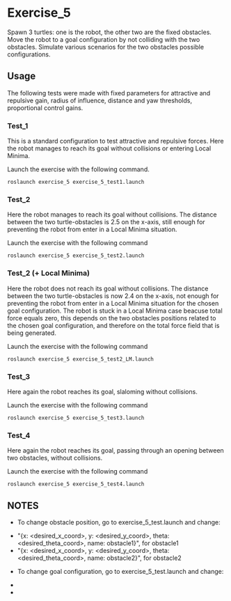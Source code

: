 # Exercise_5

Spawn 3 turtles: one is the robot, the other two are the fixed obstacles. Move the robot to a goal configuration by not colliding with the two obstacles. Simulate various scenarios for the two obstacles possible configurations.

## Usage

The following tests were made with fixed parameters for attractive and repulsive gain, radius of influence, distance and yaw thresholds, proportional control gains.

### Test_1

This is a standard configuration to test attractive and repulsive forces. Here the robot manages to reach its goal without collisions or entering Local Minima. 

Launch the exercise with the following command.
```
roslaunch exercise_5 exercise_5_test1.launch
```

### Test_2

Here the robot manages to reach its goal without collisions. The distance between the two turtle-obstacles is 2.5 on the x-axis, still enough for preventing the robot from enter in a Local Minima situation.

Launch the exercise with the following command
```
roslaunch exercise_5 exercise_5_test2.launch
```

### Test_2 (+ Local Minima)

Here the robot does not reach its goal without collisions. The distance between the two turtle-obstacles is now 2.4 on the x-axis, not enough for preventing the robot from enter in a Local Minima situation for the chosen goal configuration. The robot is stuck in a Local Minima case beacuse total force equals zero, this depends on the two obstacles positions related to the chosen goal configuration, and therefore on the total force field that is being generated. 

Launch the exercise with the following command
```
roslaunch exercise_5 exercise_5_test2_LM.launch
```

### Test_3

Here again the robot reaches its goal, slaloming without collisions. 

Launch the exercise with the following command
```
roslaunch exercise_5 exercise_5_test3.launch
```

### Test_4

Here again the robot reaches its goal, passing through an opening between two obstacles, without collisions. 

Launch the exercise with the following command
```
roslaunch exercise_5 exercise_5_test4.launch
```

## NOTES

* To change obstacle position, go to exercise_5_test<number>.launch and change:

- "{x: <desired_x_coord>, y: <desired_y_coord>, theta: <desired_theta_coord>, name: obstacle1}", for obstacle1
- "{x: <desired_x_coord>, y: <desired_y_coord>, theta: <desired_theta_coord>, name: obstacle2}", for obstacle2

* To change goal configuration, go to exercise_5_test<number>.launch and change:

- <param name = "goal_x_coord" value = "<desired_value>"/> 
- <param name = "goal_y_coord" value = "<desired_value>"/> 

